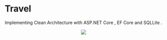 # Travel
Implementing Clean Architecture with ASP.NET Core , EF Core and SQLLite . 

<p align="center">
  <kbd>
<img src="https://miro.medium.com/max/1024/0*cKlf8Eymfs0hu8-2.png"></img>
  </kbd>
</p>

